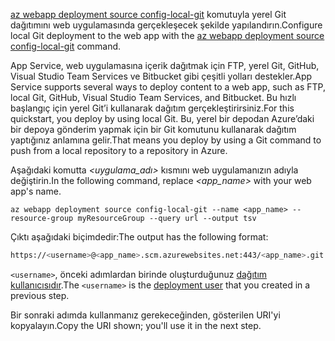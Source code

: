 <span data-ttu-id="11e4b-101">[az webapp deployment source config-local-git](/cli/azure/webapp/deployment/source#config-local-git) komutuyla yerel Git dağıtımını web uygulamasında gerçekleşecek şekilde yapılandırın.</span><span class="sxs-lookup"><span data-stu-id="11e4b-101">Configure local Git deployment to the web app with the [az webapp deployment source config-local-git](/cli/azure/webapp/deployment/source#config-local-git) command.</span></span>

<span data-ttu-id="11e4b-102">App Service, web uygulamasına içerik dağıtmak için FTP, yerel Git, GitHub, Visual Studio Team Services ve Bitbucket gibi çeşitli yolları destekler.</span><span class="sxs-lookup"><span data-stu-id="11e4b-102">App Service supports several ways to deploy content to a web app, such as FTP, local Git, GitHub, Visual Studio Team Services, and Bitbucket.</span></span> <span data-ttu-id="11e4b-103">Bu hızlı başlangıç için yerel Git’i kullanarak dağıtım gerçekleştirirsiniz.</span><span class="sxs-lookup"><span data-stu-id="11e4b-103">For this quickstart, you deploy by using local Git.</span></span> <span data-ttu-id="11e4b-104">Bu, yerel bir depodan Azure’daki bir depoya gönderim yapmak için bir Git komutunu kullanarak dağıtım yaptığınız anlamına gelir.</span><span class="sxs-lookup"><span data-stu-id="11e4b-104">That means you deploy by using a Git command to push from a local repository to a repository in Azure.</span></span> 

<span data-ttu-id="11e4b-105">Aşağıdaki komutta *\<uygulama_adı>* kısmını web uygulamanızın adıyla değiştirin.</span><span class="sxs-lookup"><span data-stu-id="11e4b-105">In the following command, replace *\<app_name>* with your web app's name.</span></span>

```azurecli-interactive
az webapp deployment source config-local-git --name <app_name> --resource-group myResourceGroup --query url --output tsv
```

<span data-ttu-id="11e4b-106">Çıktı aşağıdaki biçimdedir:</span><span class="sxs-lookup"><span data-stu-id="11e4b-106">The output has the following format:</span></span>

```bash
https://<username>@<app_name>.scm.azurewebsites.net:443/<app_name>.git
```

<span data-ttu-id="11e4b-107">`<username>`, önceki adımlardan birinde oluşturduğunuz [dağıtım kullanıcısıdır](#configure-a-deployment-user).</span><span class="sxs-lookup"><span data-stu-id="11e4b-107">The `<username>` is the [deployment user](#configure-a-deployment-user) that you created in a previous step.</span></span>

<span data-ttu-id="11e4b-108">Bir sonraki adımda kullanmanız gerekeceğinden, gösterilen URI'yi kopyalayın.</span><span class="sxs-lookup"><span data-stu-id="11e4b-108">Copy the URI shown; you'll use it in the next step.</span></span>
